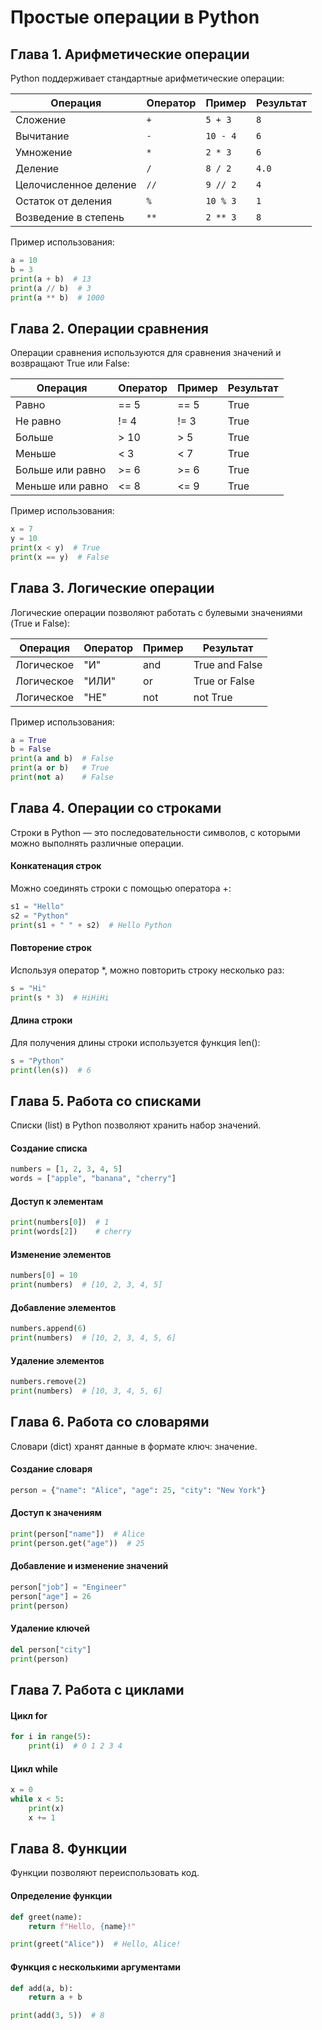 
# Простые операции в Python

## Глава 1. Арифметические операции

Python поддерживает стандартные арифметические операции:

| Операция | Оператор | Пример | Результат |
|----------|----------|---------|----------|
| Сложение | `+` | `5 + 3` | `8` |
| Вычитание | `-` | `10 - 4` | `6` |
| Умножение | `*` | `2 * 3` | `6` |
| Деление | `/` | `8 / 2` | `4.0` |
| Целочисленное деление | `//` | `9 // 2` | `4` |
| Остаток от деления | `%` | `10 % 3` | `1` |
| Возведение в степень | `**` | `2 ** 3` | `8` |

Пример использования:

```python
a = 10
b = 3
print(a + b)  # 13
print(a // b)  # 3
print(a ** b)  # 1000
```

## Глава 2. Операции сравнения

Операции сравнения используются для сравнения значений и возвращают True или False:

| Операция | Оператор | Пример	| Результат |
|----------|----------|---------|----------|
| Равно | == 5 | == 5 | True |
| Не равно | != 4 | != 3 | True |
| Больше | > 10 | > 5 | True |
| Меньше | <	3 | < 7 | True |
| Больше или равно | >= 6 | >= 6 | True |
| Меньше или равно | <= 8 | <= 9 | True |

Пример использования:

```python
x = 7
y = 10
print(x < y)  # True
print(x == y)  # False
```

## Глава 3. Логические операции

Логические операции позволяют работать с булевыми значениями (True и False):

| Операция | Оператор | Пример | Результат |
|----------|----------|---------|----------|
| Логическое | "И" | and | True and False | False |
| Логическое | "ИЛИ" | or | True or False | True |
| Логическое | "НЕ" | not | not True | False |

Пример использования:

```python
a = True
b = False
print(a and b)  # False
print(a or b)   # True
print(not a)    # False
```

## Глава 4. Операции со строками

Строки в Python — это последовательности символов, с которыми можно выполнять различные операции.

#### Конкатенация строк

Можно соединять строки с помощью оператора +:

```python
s1 = "Hello"
s2 = "Python"
print(s1 + " " + s2)  # Hello Python
```
#### Повторение строк

Используя оператор *, можно повторить строку несколько раз:

```python
s = "Hi"
print(s * 3)  # HiHiHi
```

#### Длина строки

Для получения длины строки используется функция len():

```python
s = "Python"
print(len(s))  # 6
```

## Глава 5. Работа со списками

Списки (list) в Python позволяют хранить набор значений.

#### Создание списка

```python
numbers = [1, 2, 3, 4, 5]
words = ["apple", "banana", "cherry"]
```

#### Доступ к элементам

```python
print(numbers[0])  # 1
print(words[2])    # cherry
```

#### Изменение элементов

```python
numbers[0] = 10
print(numbers)  # [10, 2, 3, 4, 5]
```

#### Добавление элементов

```python
numbers.append(6)
print(numbers)  # [10, 2, 3, 4, 5, 6]
```

#### Удаление элементов
```python
numbers.remove(2)
print(numbers)  # [10, 3, 4, 5, 6]
```

## Глава 6. Работа со словарями

Словари (dict) хранят данные в формате ключ: значение.

#### Создание словаря

```python
person = {"name": "Alice", "age": 25, "city": "New York"}
```

#### Доступ к значениям

```python
print(person["name"])  # Alice
print(person.get("age"))  # 25
```

#### Добавление и изменение значений

```python
person["job"] = "Engineer"
person["age"] = 26
print(person)
```

#### Удаление ключей

```python
del person["city"]
print(person)
```

## Глава 7. Работа с циклами

#### Цикл for

```python
for i in range(5):
    print(i)  # 0 1 2 3 4
```

#### Цикл while

```python
x = 0
while x < 5:
    print(x)
    x += 1
```

## Глава 8. Функции

Функции позволяют переиспользовать код.

#### Определение функции

```python
def greet(name):
    return f"Hello, {name}!"

print(greet("Alice"))  # Hello, Alice!
```

#### Функция с несколькими аргументами

```python
def add(a, b):
    return a + b

print(add(3, 5))  # 8
```
